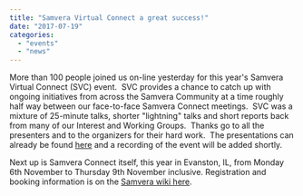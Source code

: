 ```yaml
---
title: "Samvera Virtual Connect a great success!"
date: "2017-07-19"
categories: 
  - "events"
  - "news"
---
```


More than 100 people joined us on-line yesterday for this year's Samvera Virtual Connect (SVC) event.  SVC provides a chance to catch up with ongoing initiatives from across the Samvera Community at a time roughly half way between our face-to-face Samvera Connect meetings.  SVC was a mixture of 25-minute talks, shorter "lightning" talks and short reports back from many of our Interest and Working Groups.  Thanks go to all the presenters and to the organizers for their hard work.  The presentations can already be found [here](https://wiki.duraspace.org/display/samvera/Samvera+Virtual+Connect+2017+Program) and a recording of the event will be added shortly.

Next up is Samvera Connect itself, this year in Evanston, IL, from Monday 6th November to Thursday 9th November inclusive. Registration and booking information is on the [Samvera wiki here](https://wiki.duraspace.org/display/samvera/Samvera+Connect+2017).
